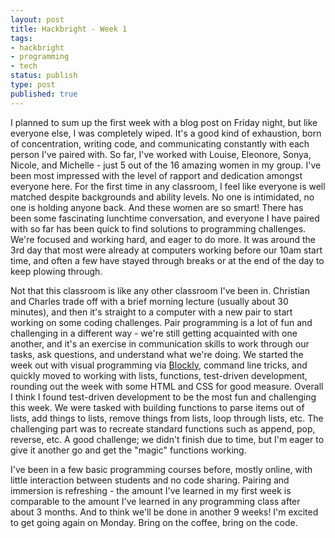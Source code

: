 ```yaml
---
layout: post
title: Hackbright - Week 1
tags:
- hackbright
- programming
- tech
status: publish
type: post
published: true
---
```

I planned to sum up the first week with a blog post on Friday night, but like everyone else, I was completely wiped. It's a good kind of exhaustion, born of concentration, writing code, and communicating constantly with each person I've paired with. So far, I've worked with Louise, Eleonore, Sonya, Nicole, and Michelle - just 5 out of the 16 amazing women in my group. I've been most impressed with the level of rapport and dedication amongst everyone here. For the first time in any classroom, I feel like everyone is well matched despite backgrounds and ability levels. No one is intimidated, no one is holding anyone back. And these women are so smart! There has been some fascinating lunchtime conversation, and everyone I have paired with so far has been quick to find solutions to programming challenges. We're focused and working hard, and eager to do more. It was around the 3rd day that most were already at computers working before our 10am start time, and often a few have stayed through breaks or at the end of the day to keep plowing through.

Not that this classroom is like any other classroom I've been in. Christian and Charles trade off with a brief morning lecture (usually about 30 minutes), and then it's straight to a computer with a new pair to start working on some coding challenges. Pair programming is a lot of fun and challenging in a different way - we're still getting acquainted with one another, and it's an exercise in communication skills to work through our tasks, ask questions, and understand what we're doing. We started the week out with visual programming via <a href="http://blockly-demo.appspot.com/blockly/demos/maze/index.html" title="blockly" target="_blank">Blockly</a>, command line tricks, and quickly moved to working with lists, functions, test-driven development, rounding out the week with some HTML and CSS for good measure. Overall I think I found test-driven development to be the most fun and challenging this week. We were tasked with building functions to parse items out of lists, add things to lists, remove things from lists, loop through lists, etc. The challenging part  was to recreate standard functions such as append, pop, reverse, etc. A good challenge; we didn't finish due to time, but I'm eager to give it another go and get the "magic" functions working.

I've been in a few basic programming courses before, mostly online, with little interaction between students and no code sharing. Pairing and immersion is refreshing - the amount I've learned in my first week is comparable to the amount I've learned in any programming class after about 3 months. And to think we'll be done in another 9 weeks! I'm excited to get going again on Monday. Bring on the coffee, bring on the code.
